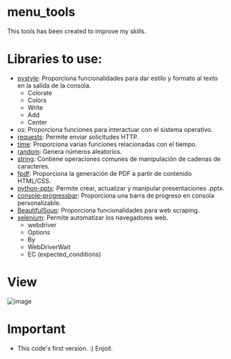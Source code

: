 # menu_tools
This tools has been created to improve my skills.


# Libraries to use:
- [pystyle](https://pypi.org/project/pystyle/): Proporciona funcionalidades para dar estilo y formato al texto en la salida de la consola.
    - Colorate
    - Colors
    - Write
    - Add
    - Center
- os: Proporciona funciones para interactuar con el sistema operativo.
- [requests](https://requests.readthedocs.io/en/master/): Permite enviar solicitudes HTTP.
- [time](https://docs.python.org/3/library/time.html): Proporciona varias funciones relacionadas con el tiempo.
- [random](https://docs.python.org/3/library/random.html): Genera números aleatorios.
- [string](https://docs.python.org/3/library/string.html): Contiene operaciones comunes de manipulación de cadenas de caracteres.
- [fpdf](https://pyfpdf.readthedocs.io/en/latest/): Proporciona la generación de PDF a partir de contenido HTML/CSS.
- [python-pptx](https://python-pptx.readthedocs.io/en/latest/): Permite crear, actualizar y manipular presentaciones .pptx.
- [console-progressbar](https://pypi.org/project/console-progressbar/): Proporciona una barra de progreso en consola personalizable.
- [BeautifulSoup](https://www.crummy.com/software/BeautifulSoup/bs4/doc/): Proporciona funcionalidades para web scraping.
- [selenium](https://selenium-python.readthedocs.io/): Permite automatizar los navegadores web.
    - webdriver
    - Options
    - By
    - WebDriverWait
    - EC (expected_conditions)
 
# View
![image](https://github.com/claudiosc01/menu_tools/assets/138518422/44cf0cb2-6e14-4abc-a407-2c988c2e21f3)

# Important
- This code's first version. :) Enjoit.
